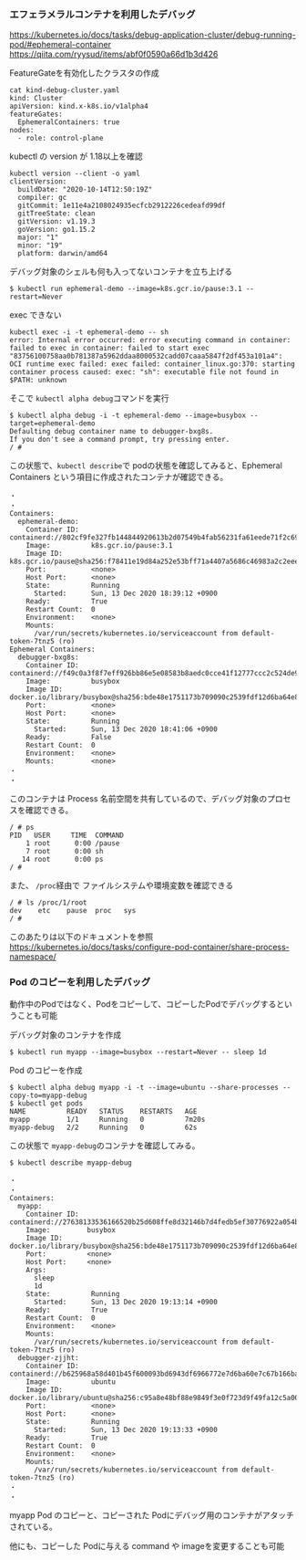 ### エフェラメラルコンテナを利用したデバッグ

https://kubernetes.io/docs/tasks/debug-application-cluster/debug-running-pod/#ephemeral-container
https://qiita.com/ryysud/items/abf0f0590a66d1b3d426


FeatureGateを有効化したクラスタの作成
```
cat kind-debug-cluster.yaml 
kind: Cluster
apiVersion: kind.x-k8s.io/v1alpha4
featureGates:
  EphemeralContainers: true
nodes:
  - role: control-plane
```
kubectl の version が 1.18以上を確認
```
kubectl version --client -o yaml
clientVersion:
  buildDate: "2020-10-14T12:50:19Z"
  compiler: gc
  gitCommit: 1e11e4a2108024935ecfcb2912226cedeafd99df
  gitTreeState: clean
  gitVersion: v1.19.3
  goVersion: go1.15.2
  major: "1"
  minor: "19"
  platform: darwin/amd64
```
デバッグ対象のシェルも何も入ってないコンテナを立ち上げる
```
$ kubectl run ephemeral-demo --image=k8s.gcr.io/pause:3.1 --restart=Never
```
exec できない
```
kubectl exec -i -t ephemeral-demo -- sh
error: Internal error occurred: error executing command in container: failed to exec in container: failed to start exec "83756100758aa0b781387a5962ddaa8000532cadd07caaa5847f2df453a101a4": OCI runtime exec failed: exec failed: container_linux.go:370: starting container process caused: exec: "sh": executable file not found in $PATH: unknown
```
そこで `kubectl alpha debug`コマンドを実行

```
$ kubectl alpha debug -i -t ephemeral-demo --image=busybox --target=ephemeral-demo
Defaulting debug container name to debugger-bxg8s.
If you don't see a command prompt, try pressing enter.
/ # 
```
この状態で、`kubectl describe`で podの状態を確認してみると、Ephemeral Containers という項目に作成されたコンテナが確認できる。
```
・
・
Containers:
  ephemeral-demo:
    Container ID:   containerd://802cf9fe327fb144844920613b2d07549b4fab56231fa61eede71f2c69a7a150
    Image:          k8s.gcr.io/pause:3.1
    Image ID:       k8s.gcr.io/pause@sha256:f78411e19d84a252e53bff71a4407a5686c46983a2c2eeed83929b888179acea
    Port:           <none>
    Host Port:      <none>
    State:          Running
      Started:      Sun, 13 Dec 2020 18:39:12 +0900
    Ready:          True
    Restart Count:  0
    Environment:    <none>
    Mounts:
      /var/run/secrets/kubernetes.io/serviceaccount from default-token-7tnz5 (ro)
Ephemeral Containers:
  debugger-bxg8s:
    Container ID:   containerd://f49c0a3f8f7eff926bb86e5e08583b8aedc0cce41f12777ccc2c524de9e6b283
    Image:          busybox
    Image ID:       docker.io/library/busybox@sha256:bde48e1751173b709090c2539fdf12d6ba64e88ec7a4301591227ce925f3c678
    Port:           <none>
    Host Port:      <none>
    State:          Running
      Started:      Sun, 13 Dec 2020 18:41:06 +0900
    Ready:          False
    Restart Count:  0
    Environment:    <none>
    Mounts:         <none>
・
・    
```

このコンテナは Process 名前空間を共有しているので、デバッグ対象のプロセスを確認できる。

```
/ # ps
PID   USER     TIME  COMMAND
    1 root      0:00 /pause
    7 root      0:00 sh
   14 root      0:00 ps
/ # 
```
また、 `/proc`経由で ファイルシステムや環境変数を確認できる
```
/ # ls /proc/1/root
dev    etc    pause  proc   sys
/ # 
```
このあたりは以下のドキュメントを参照  
https://kubernetes.io/docs/tasks/configure-pod-container/share-process-namespace/


### Pod のコピーを利用したデバッグ

動作中のPodではなく、Podをコピーして、コピーしたPodでデバッグするということも可能

デバッグ対象のコンテナを作成
```
$ kubectl run myapp --image=busybox --restart=Never -- sleep 1d
```
Pod のコピーを作成
```
$ kubectl alpha debug myapp -i -t --image=ubuntu --share-processes --copy-to=myapp-debug
$ kubectl get pods
NAME          READY   STATUS    RESTARTS   AGE
myapp         1/1     Running   0          7m20s
myapp-debug   2/2     Running   0          62s
```

この状態で `myapp-debug`のコンテナを確認してみる。
```
$ kubectl describe myapp-debug

・
・
Containers:
  myapp:
    Container ID:  containerd://27638133536166520b25d608ffe8d32146b7d4fedb5ef30776922a054b397c06
    Image:         busybox
    Image ID:      docker.io/library/busybox@sha256:bde48e1751173b709090c2539fdf12d6ba64e88ec7a4301591227ce925f3c678
    Port:          <none>
    Host Port:     <none>
    Args:
      sleep
      1d
    State:          Running
      Started:      Sun, 13 Dec 2020 19:13:14 +0900
    Ready:          True
    Restart Count:  0
    Environment:    <none>
    Mounts:
      /var/run/secrets/kubernetes.io/serviceaccount from default-token-7tnz5 (ro)
  debugger-zjjht:
    Container ID:   containerd://b625968a58d401b45f600093bd6943df6966772e7d6ba60e7c67b166bac3de64
    Image:          ubuntu
    Image ID:       docker.io/library/ubuntu@sha256:c95a8e48bf88e9849f3e0f723d9f49fa12c5a00cfc6e60d2bc99d87555295e4c
    Port:           <none>
    Host Port:      <none>
    State:          Running
      Started:      Sun, 13 Dec 2020 19:13:33 +0900
    Ready:          True
    Restart Count:  0
    Environment:    <none>
    Mounts:
      /var/run/secrets/kubernetes.io/serviceaccount from default-token-7tnz5 (ro)
・
・
```
myapp Pod のコピーと、コピーされた Podにデバッグ用のコンテナがアタッチされている。

他にも、コピーした Podに与える command や imageを変更することも可能